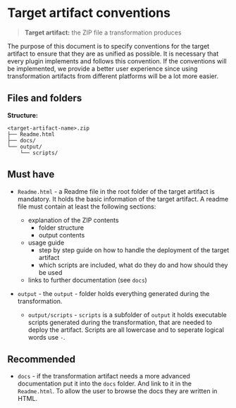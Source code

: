 # Target artifact conventions
> **Target artifact:** the ZIP file a transformation produces

The purpose of this document is to specify conventions for the target artifact to ensure that they are as unified as possible. It is necessary that every plugin implements and follows this convention. If the conventions will be implemented, we provide a better user experience since using transformation artifacts from different platforms will be a lot more easier.

## Files and folders

**Structure:**
```
<target-artifact-name>.zip
├── Readme.html
├── docs/
└── output/
    └── scripts/
```

## Must have
- `Readme.html` - a Readme file in the root folder of the target artifact is mandatory. It holds the basic information of the target artifact. A readme file must contain at least the following sections:
   - explanation of the ZIP contents
      - folder structure
      - output contents
   - usage guide
      - step by step guide on how to handle the deployment of the target artifact
      - which scripts are included, what do they do and how should they be used
   - links to further documentation (see `docs`)
   
- `output` - the `output` - folder holds everything generated during the transformation.
  - `output/scripts` - `scripts` is a subfolder of `output` it holds executable scripts generated during the transformation, that are needed to deploy the artifact. Scripts are all lowercase and to seperate logical words use `-`.

## Recommended

- `docs` - if the transformation artifact needs a more advanced documentation put it into the `docs` folder. And link to it in the `Readme.html`. To allow the user to browse the docs they are written in HTML.